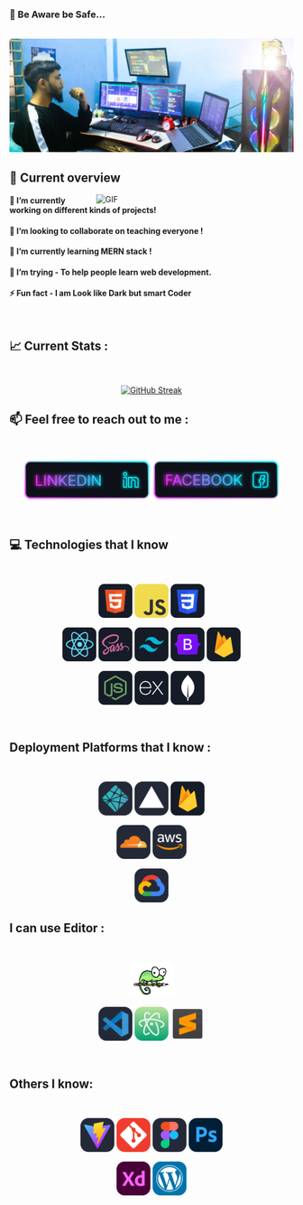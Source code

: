<h3>👯 Be Aware be Safe...
</h3>
  
<br/>
<img  alt="jpg" src="https://raw.githubusercontent.com/jonycmtt/jonycmtt/main/cover.jpg"?raw=true width="1000" height="auto" />
        
     
</br>

## 👀 Current overview

<img align="right" alt="GIF" src="https://github.com/arsentieva/arsentieva/blob/main/coder.gif?raw=true" width="350" height="" />

#### 🔭 I’m currently working on different kinds of projects!

#### 🌱 I’m looking to collaborate on teaching everyone !

#### 👯 I’m currently learning MERN stack !

#### 🤔 I’m trying - To help people learn web development.

#### ⚡ Fun fact - I am Look like Dark but smart Coder

<br>

## 📈 Current Stats :

<br />
<p align="center">
  <a href="https://git.io/streak-stats"><img src="https://github-readme-streak-stats.herokuapp.com?user=jonycmtt&theme=whatsapp-dark2&hide_border=true&card_width=494" alt="GitHub Streak" /></a>
</p>

<!-- reach me out  -->

## 📫 Feel free to reach out to me :

<br />

<!-- [<p align="center"><img height="75" src="https://raw.githubusercontent.com/jonycmtt/jonycmtt/main/images/icons/Linkedin.png">](https://www.linkedin.com/in/salman-rahaman/)[<img height="75" src="https://raw.githubusercontent.com/jonycmtt/jonycmtt/main/images/icons/Facebook.png">](https://www.facebook.com/jonycmt/) -->

[<p align="center"><img height="75" src="https://raw.githubusercontent.com/jonycmtt/jonycmtt/main/images/icons/Linkedin.png">](https://www.linkedin.com/in/salman-rahaman/)[<img height="75" src="https://raw.githubusercontent.com/jonycmtt/jonycmtt/main/images/icons/Facebook.png">](https://www.facebook.com/jonycmt/)

<br />

<!-- technology -->

## 💻 Technologies that I know

<br>
<p align="center">
  <!-- <h2>Language :</h2> -->
<img src="https://raw.githubusercontent.com/jonycmtt/jonycmtt/main/images/icons/HTML.png"/>
<img src="https://raw.githubusercontent.com/jonycmtt/jonycmtt/main/images/icons/JavaScript.png"/>
<img src="https://raw.githubusercontent.com/jonycmtt/jonycmtt/main/images/icons/css.png"/>
</p>

<p align="center">
<img src="https://raw.githubusercontent.com/jonycmtt/jonycmtt/main/images/icons/react.png"/>
<img src="https://raw.githubusercontent.com/jonycmtt/jonycmtt/main/images/icons/sass.png"/>
<img src="https://raw.githubusercontent.com/jonycmtt/jonycmtt/main/images/icons/tailwind.png"/>
<img src="https://raw.githubusercontent.com/jonycmtt/jonycmtt/main/images/icons/Bootsrap.png"/>
<img src="https://raw.githubusercontent.com/jonycmtt/jonycmtt/main/images/icons/firebase.png"/>
</p>
<p align="center">
<img src="https://raw.githubusercontent.com/jonycmtt/jonycmtt/main/images/icons/node.png"/>
<img src="https://raw.githubusercontent.com/jonycmtt/jonycmtt/main/images/icons/express.png"/>
<img src="https://raw.githubusercontent.com/jonycmtt/jonycmtt/main/images/icons/mongo.png"/>
</p><br/>

## Deployment Platforms that I know :

<br>

<p align="center">
<img width="60" src="https://raw.githubusercontent.com/jonycmtt/jonycmtt/22ba55d9731973e8a8ccaf830a62d724aaa11c95/images/icons/Netlify-Dark.svg"/>
<img width="60" src="https://raw.githubusercontent.com/jonycmtt/jonycmtt/22ba55d9731973e8a8ccaf830a62d724aaa11c95/images/icons/Vercel-Dark.svg"/>
<img width="60" src="https://raw.githubusercontent.com/jonycmtt/jonycmtt/main/images/icons/firebase.png"/>
</p>

<p align="center">
<img width="60" src="https://raw.githubusercontent.com/tandpfun/skill-icons/59059d9d1a2c092696dc66e00931cc1181a4ce1f/icons/Cloudflare-Dark.svg"/>
<img width="60" src="https://raw.githubusercontent.com/tandpfun/skill-icons/59059d9d1a2c092696dc66e00931cc1181a4ce1f/icons/AWS-Dark.svg"/>

</p>
<p align="center">
<img width="60" src="https://raw.githubusercontent.com/tandpfun/skill-icons/59059d9d1a2c092696dc66e00931cc1181a4ce1f/icons/GCP-Dark.svg"/>

</p>

## I can use Editor :

<br>
<p align="center">
<img width="80" style="border : 1px solid #fff; border-radius: 10px" src="https://raw.githubusercontent.com/jonycmtt/jonycmtt/main/images/icons/Notepad%2B%2B_logo.png"/>

</p>
<p align="center">
<img width="60" src="https://raw.githubusercontent.com/tandpfun/skill-icons/59059d9d1a2c092696dc66e00931cc1181a4ce1f/icons/VSCode-Dark.svg"/>
<img width="60" src="https://raw.githubusercontent.com/tandpfun/skill-icons/59059d9d1a2c092696dc66e00931cc1181a4ce1f/icons/Atom.svg"/>
<img width="60" src="https://raw.githubusercontent.com/jonycmtt/jonycmtt/main/images/icons/pngegg.png"/>

</p>

<br>

## Others I know:

<br>

<p align="center">
<img width="60" src="https://raw.githubusercontent.com/tandpfun/skill-icons/59059d9d1a2c092696dc66e00931cc1181a4ce1f/icons/Vite-Dark.svg"/>
<img width="60" src="https://raw.githubusercontent.com/tandpfun/skill-icons/59059d9d1a2c092696dc66e00931cc1181a4ce1f/icons/Git.svg"/>
<img width="60" src="https://raw.githubusercontent.com/tandpfun/skill-icons/59059d9d1a2c092696dc66e00931cc1181a4ce1f/icons/Figma-Dark.svg"/>
<img width="60" src="https://raw.githubusercontent.com/tandpfun/skill-icons/59059d9d1a2c092696dc66e00931cc1181a4ce1f/icons/Photoshop.svg"/>

</p>
<p align="center">
<img width="60" src="https://raw.githubusercontent.com/tandpfun/skill-icons/59059d9d1a2c092696dc66e00931cc1181a4ce1f/icons/XD.svg"/>
<img width="60" src="https://raw.githubusercontent.com/tandpfun/skill-icons/59059d9d1a2c092696dc66e00931cc1181a4ce1f/icons/Wordpress.svg"/>
</p>
